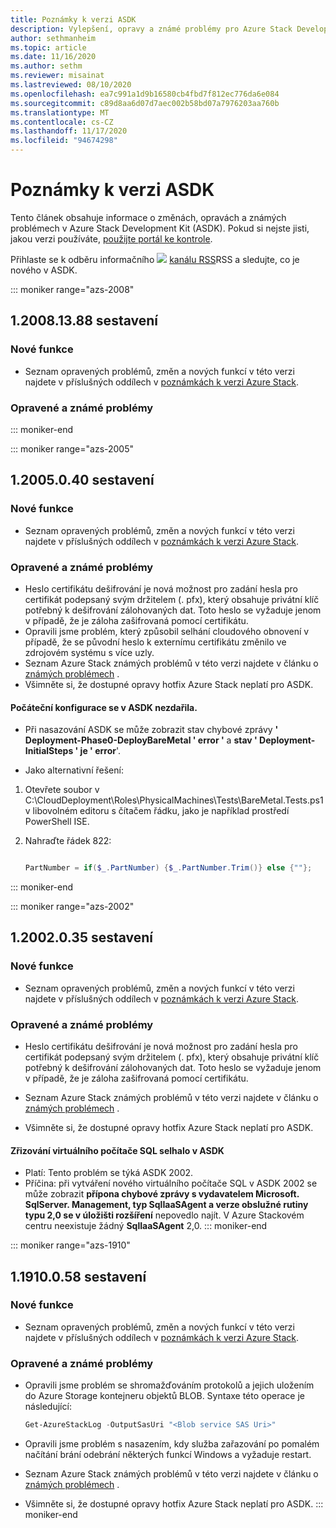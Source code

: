 ```yaml
---
title: Poznámky k verzi ASDK
description: Vylepšení, opravy a známé problémy pro Azure Stack Development Kit (ASDK).
author: sethmanheim
ms.topic: article
ms.date: 11/16/2020
ms.author: sethm
ms.reviewer: misainat
ms.lastreviewed: 08/10/2020
ms.openlocfilehash: ea7c991a1d9b16580cb4fbd7f812ec776da6e084
ms.sourcegitcommit: c89d8aa6d07d7aec002b58bd07a7976203aa760b
ms.translationtype: MT
ms.contentlocale: cs-CZ
ms.lasthandoff: 11/17/2020
ms.locfileid: "94674298"
---
```

# <a name="asdk-release-notes"></a>Poznámky k verzi ASDK

Tento článek obsahuje informace o změnách, opravách a známých problémech v Azure Stack Development Kit (ASDK). Pokud si nejste jisti, jakou verzi používáte, [použijte portál ke kontrole](../operator/azure-stack-updates.md).

Přihlaste se k odběru informačního ![ ](./media/asdk-release-notes/feed-icon-14x14.png) [kanálu RSS](https://aka.ms/asdkrss)RSS a sledujte, co je nového v ASDK.

::: moniker range="azs-2008"
## <a name="build-120081388"></a>1.2008.13.88 sestavení

### <a name="new-features"></a>Nové funkce

- Seznam opravených problémů, změn a nových funkcí v této verzi najdete v příslušných oddílech v [poznámkách k verzi Azure Stack](../operator/release-notes.md).

### <a name="fixed-and-known-issues"></a>Opravené a známé problémy

::: moniker-end

::: moniker range="azs-2005"
## <a name="build-12005040"></a>1.2005.0.40 sestavení

### <a name="new-features"></a>Nové funkce

- Seznam opravených problémů, změn a nových funkcí v této verzi najdete v příslušných oddílech v [poznámkách k verzi Azure Stack](../operator/release-notes.md).

### <a name="fixed-and-known-issues"></a>Opravené a známé problémy

- Heslo certifikátu dešifrování je nová možnost pro zadání hesla pro certifikát podepsaný svým držitelem (. pfx), který obsahuje privátní klíč potřebný k dešifrování zálohovaných dat. Toto heslo se vyžaduje jenom v případě, že je záloha zašifrovaná pomocí certifikátu.
- Opravili jsme problém, který způsobil selhání cloudového obnovení v případě, že se původní heslo k externímu certifikátu změnilo ve zdrojovém systému s více uzly. 
- Seznam Azure Stack známých problémů v této verzi najdete v článku o [známých problémech](../operator/known-issues.md) .
- Všimněte si, že dostupné opravy hotfix Azure Stack neplatí pro ASDK.

#### <a name="initial-configuration-fails-in-asdk"></a>Počáteční konfigurace se v ASDK nezdařila.

- Při nasazování ASDK se může zobrazit stav chybové zprávy **' Deployment-Phase0-DeployBareMetal ' error '** a **stav ' Deployment-InitialSteps ' je ' error**'.

- Jako alternativní řešení:

1. Otevřete soubor v C:\CloudDeployment\Roles\PhysicalMachines\Tests\BareMetal.Tests.ps1 v libovolném editoru s čítačem řádku, jako je například prostředí PowerShell ISE.

2. Nahraďte řádek 822:

   ```powershell

   PartNumber = if($_.PartNumber) {$_.PartNumber.Trim()} else {""};

   ```  
::: moniker-end

::: moniker range="azs-2002"
## <a name="build-12002035"></a>1.2002.0.35 sestavení

### <a name="new-features"></a>Nové funkce

- Seznam opravených problémů, změn a nových funkcí v této verzi najdete v příslušných oddílech v [poznámkách k verzi Azure Stack](../operator/release-notes.md).

### <a name="fixed-and-known-issues"></a>Opravené a známé problémy

- Heslo certifikátu dešifrování je nová možnost pro zadání hesla pro certifikát podepsaný svým držitelem (. pfx), který obsahuje privátní klíč potřebný k dešifrování zálohovaných dat. Toto heslo se vyžaduje jenom v případě, že je záloha zašifrovaná pomocí certifikátu.

- Seznam Azure Stack známých problémů v této verzi najdete v článku o [známých problémech](../operator/known-issues.md) .

- Všimněte si, že dostupné opravy hotfix Azure Stack neplatí pro ASDK.

#### <a name="sql-vm-provision-fails-in-asdk"></a>Zřizování virtuálního počítače SQL selhalo v ASDK

- Platí: Tento problém se týká ASDK 2002.
- Příčina: při vytváření nového virtuálního počítače SQL v ASDK 2002 se může zobrazit **přípona chybové zprávy s vydavatelem Microsoft. SqlServer. Management, typ SqlIaaSAgent a verze obslužné rutiny typu 2,0 se v úložišti rozšíření** nepovedlo najít. V Azure Stackovém centru neexistuje žádný **SqlIaaSAgent** 2,0.
::: moniker-end

::: moniker range="azs-1910"
## <a name="build-11910058"></a>1.1910.0.58 sestavení

### <a name="new-features"></a>Nové funkce

- Seznam opravených problémů, změn a nových funkcí v této verzi najdete v příslušných oddílech v [poznámkách k verzi Azure Stack](../operator/release-notes.md).

### <a name="fixed-and-known-issues"></a>Opravené a známé problémy

- Opravili jsme problém se shromažďováním protokolů a jejich uložením do Azure Storage kontejneru objektů BLOB. Syntaxe této operace je následující:

  ```powershell
  Get-AzureStackLog -OutputSasUri "<Blob service SAS Uri>"
  ``` 

- Opravili jsme problém s nasazením, kdy služba zařazování po pomalém načítání brání odebrání některých funkcí Windows a vyžaduje restart.
- Seznam Azure Stack známých problémů v této verzi najdete v článku o [známých problémech](../operator/known-issues.md) .
- Všimněte si, že dostupné opravy hotfix Azure Stack neplatí pro ASDK.
::: moniker-end
